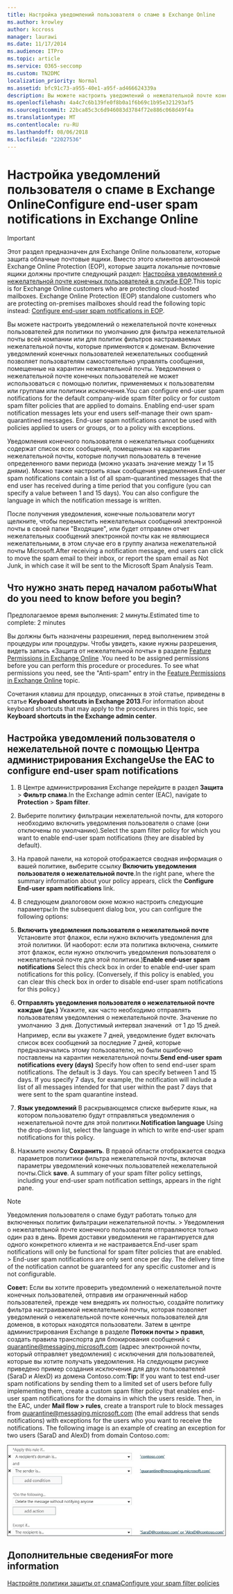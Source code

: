 ```yaml
---
title: Настройка уведомлений пользователя о спаме в Exchange Online
ms.author: krowley
author: kccross
manager: laurawi
ms.date: 11/17/2014
ms.audience: ITPro
ms.topic: article
ms.service: O365-seccomp
ms.custom: TN2DMC
localization_priority: Normal
ms.assetid: bfc91c73-a955-40e1-a95f-ad466624339a
description: Вы можете настроить уведомлений о нежелательной почте конечных пользователей для политики по умолчанию для фильтра нежелательной почты всей компании или для политик фильтров настраиваемых нежелательной почты, которые применяются к доменам.
ms.openlocfilehash: 4a4c7c6b139fe0f8b0a1f6b69c1b95e321293af5
ms.sourcegitcommit: 22bca85c3c6d946083d3784f72e886c068d49f4a
ms.translationtype: MT
ms.contentlocale: ru-RU
ms.lasthandoff: 08/06/2018
ms.locfileid: "22027536"
---
```

# <a name="configure-end-user-spam-notifications-in-exchange-online"></a><span data-ttu-id="97c81-103">Настройка уведомлений пользователя о спаме в Exchange Online</span><span class="sxs-lookup"><span data-stu-id="97c81-103">Configure end-user spam notifications in Exchange Online</span></span>

> [!IMPORTANT]
> <span data-ttu-id="97c81-p101">Этот раздел предназначен для Exchange Online пользователи, которые защита облачные почтовые ящики. Вместо этого клиентов автономной Exchange Online Protection (EOP), которые защита локальные почтовые ящики должны прочтите следующий раздел: [Настройка уведомлений о нежелательной почте конечных пользователей в службе EOP](configure-end-user-spam-notifications-in-eop.md).</span><span class="sxs-lookup"><span data-stu-id="97c81-p101">This topic is for Exchange Online customers who are protecting cloud-hosted mailboxes. Exchange Online Protection (EOP) standalone customers who are protecting on-premises mailboxes should read the following topic instead: [Configure end-user spam notifications in EOP](configure-end-user-spam-notifications-in-eop.md).</span></span> 
  
<span data-ttu-id="97c81-p102">Вы можете настроить уведомлений о нежелательной почте конечных пользователей для политики по умолчанию для фильтра нежелательной почты всей компании или для политик фильтров настраиваемых нежелательной почты, которые применяются к доменам. Включение уведомлений конечных пользователей нежелательных сообщений позволяет пользователям самостоятельно управлять сообщения, помещенные на карантин нежелательной почты. Уведомления о нежелательной почте конечных пользователей не может использоваться с помощью политик, применяемых к пользователям или группам или политики исключения.</span><span class="sxs-lookup"><span data-stu-id="97c81-p102">You can configure end-user spam notifications for the default company-wide spam filter policy or for custom spam filter policies that are applied to domains. Enabling end-user spam notification messages lets your end users self-manage their own spam-quarantined messages. End-user spam notifications cannot be used with policies applied to users or groups, or to a policy with exceptions.</span></span>
  
<span data-ttu-id="97c81-p103">Уведомления конечного пользователя о нежелательных сообщениях содержат список всех сообщений, помещенных на карантин нежелательной почты, которые получил пользователь в течение определенного вами периода (можно указать значение между 1 и 15 днями). Можно также настроить язык сообщения уведомления.</span><span class="sxs-lookup"><span data-stu-id="97c81-p103">End-user spam notifications contain a list of all spam-quarantined messages that the end user has received during a time period that you configure (you can specify a value between 1 and 15 days). You can also configure the language in which the notification message is written.</span></span>
  
<span data-ttu-id="97c81-111">После получения уведомления, конечные пользователи могут щелкните, чтобы переместить нежелательных сообщений электронной почты в своей папки "Входящие", или будет отправлен отчет нежелательных сообщений электронной почты как не являющиеся нежелательными, в этом случае его в группу анализа нежелательной почты Microsoft.</span><span class="sxs-lookup"><span data-stu-id="97c81-111">After receiving a notification message, end users can click to move the spam email to their inbox, or report the spam email as Not Junk, in which case it will be sent to the Microsoft Spam Analysis Team.</span></span> 
  
## <a name="what-do-you-need-to-know-before-you-begin"></a><span data-ttu-id="97c81-112">Что нужно знать перед началом работы</span><span class="sxs-lookup"><span data-stu-id="97c81-112">What do you need to know before you begin?</span></span>

<span data-ttu-id="97c81-113">Предполагаемое время выполнения: 2 минуты.</span><span class="sxs-lookup"><span data-stu-id="97c81-113">Estimated time to complete: 2 minutes</span></span>
  
<span data-ttu-id="97c81-p104">Вы должны быть назначены разрешения, перед выполнением этой процедуры или процедуры. Чтобы увидеть, какие нужны разрешения, видеть запись «Защита от нежелательной почты» в разделе [Feature Permissions in Exchange Online](http://technet.microsoft.com/library/15073ce1-0917-403b-8839-02a2ebc96e16.aspx) .</span><span class="sxs-lookup"><span data-stu-id="97c81-p104">You need to be assigned permissions before you can perform this procedure or procedures. To see what permissions you need, see the "Anti-spam" entry in the [Feature Permissions in Exchange Online](http://technet.microsoft.com/library/15073ce1-0917-403b-8839-02a2ebc96e16.aspx) topic.</span></span> 
  
<span data-ttu-id="97c81-116">Сочетания клавиш для процедур, описанных в этой статье, приведены в статье **Keyboard shortcuts in Exchange 2013**.</span><span class="sxs-lookup"><span data-stu-id="97c81-116">For information about keyboard shortcuts that may apply to the procedures in this topic, see **Keyboard shortcuts in the Exchange admin center**.</span></span>
  
## <a name="use-the-eac-to-configure-end-user-spam-notifications"></a><span data-ttu-id="97c81-117">Настройка уведомлений пользователя о нежелательной почте с помощью Центра администрирования Exchange</span><span class="sxs-lookup"><span data-stu-id="97c81-117">Use the EAC to configure end-user spam notifications</span></span>

1. <span data-ttu-id="97c81-118">В Центре администрирования Exchange перейдите в раздел **Защита** \> **Фильтр спама**.</span><span class="sxs-lookup"><span data-stu-id="97c81-118">In the Exchange admin center (EAC), navigate to **Protection** \> **Spam filter**.</span></span>
    
2. <span data-ttu-id="97c81-119">Выберите политику фильтрации нежелательной почты, для которого необходимо включить уведомления пользователя о спаме (они отключены по умолчанию).</span><span class="sxs-lookup"><span data-stu-id="97c81-119">Select the spam filter policy for which you want to enable end-user spam notifications (they are disabled by default).</span></span>
    
3. <span data-ttu-id="97c81-120">На правой панели, на которой отображается сводная информация о вашей политике, выберите ссылку **Включить уведомления пользователя о нежелательной почте**.</span><span class="sxs-lookup"><span data-stu-id="97c81-120">In the right pane, where the summary information about your policy appears, click the **Configure End-user spam notifications** link.</span></span> 
    
4. <span data-ttu-id="97c81-121">В следующем диалоговом окне можно настроить следующие параметры:</span><span class="sxs-lookup"><span data-stu-id="97c81-121">In the subsequent dialog box, you can configure the following options:</span></span>
    
1. <span data-ttu-id="97c81-p105">**Включить уведомления пользователя о нежелательной почте** Установите этот флажок, если нужно включить уведомления для этой политики. (И наоборот: если эта политика включена, снимите этот флажок, если нужно отключить уведомления пользователя о нежелательной почте для этой политики.)</span><span class="sxs-lookup"><span data-stu-id="97c81-p105">**Enable end-user spam notifications** Select this check box in order to enable end-user spam notifications for this policy. (Conversely, if this policy is enabled, you can clear this check box in order to disable end-user spam notifications for this policy.)</span></span> 
    
2. <span data-ttu-id="97c81-p106">**Отправлять уведомления пользователя о нежелательной почте каждые (дн.)** Укажите, как часто необходимо отправлять пользователям уведомления о нежелательной почте. Значение по умолчанию  3 дня. Допустимый интервал значений  от 1 до 15 дней. Например, если вы укажете 7 дней, уведомление будет включать список всех сообщений за последние 7 дней, которые предназначались этому пользователю, но были ошибочно поставлены на карантин нежелательной почты.</span><span class="sxs-lookup"><span data-stu-id="97c81-p106">**Send end-user spam notifications every (days)** Specify how often to send end-user spam notifications. The default is 3 days. You can specify between 1 and 15 days. If you specify 7 days, for example, the notification will include a list of all messages intended for that user within the past 7 days that were sent to the spam quarantine instead.</span></span> 
    
3. <span data-ttu-id="97c81-128">**Язык уведомлений** В раскрывающемся списке выберите язык, на котором пользователю будут отправляться уведомления о нежелательной почте для этой политики.</span><span class="sxs-lookup"><span data-stu-id="97c81-128">**Notification language** Using the drop-down list, select the language in which to write end-user spam notifications for this policy.</span></span> 
    
5. <span data-ttu-id="97c81-p107">Нажмите кнопку **Сохранить**. В правой области отображается сводка параметров политики фильтра нежелательной почты, включая параметры уведомлений конечных пользователей нежелательной почты.</span><span class="sxs-lookup"><span data-stu-id="97c81-p107">Click **save**. A summary of your spam filter policy settings, including your end-user spam notification settings, appears in the right pane.</span></span>
    
> [!NOTE]
>  <span data-ttu-id="97c81-p108">Уведомления пользователя о спаме будут работать только для включенных политик фильтрации нежелательной почты. > Уведомления о нежелательной почте конечного пользователя отправляются только один раз в день. Время доставки уведомления не гарантируется для одного конкретного клиента и не настраивается.</span><span class="sxs-lookup"><span data-stu-id="97c81-p108">End-user spam notifications will only be functional for spam filter policies that are enabled. >  End-user spam notifications are only sent once per day. The delivery time of the notification cannot be guaranteed for any specific customer and is not configurable.</span></span> 
  
 <span data-ttu-id="97c81-p109">**Совет:** Если вы хотите проверить уведомлений о нежелательной почте конечных пользователей, отправив им ограниченный набор пользователей, прежде чем внедрять их полностью, создайте политику фильтра настраиваемой нежелательной почты, которая позволяет уведомлений о нежелательной почте конечных пользователей для доменов, в которых находятся пользователи. Затем в центре администрирования Exchange в разделе **Потоки почты \> правил**, создать правила транспорта для блокирования сообщений с quarantine@messaging.microsoft.com (адрес электронной почты, который отправляет уведомления) с исключения для пользователей, которые вы хотите получать уведомления. На следующем рисунке приведено пример создания исключения для двух пользователей (SaraD и AlexD) из домена Contoso.com:</span><span class="sxs-lookup"><span data-stu-id="97c81-p109">**Tip:** If you want to test end-user spam notifications by sending them to a limited set of users before fully implementing them, create a custom spam filter policy that enables end-user spam notifications for the domains in which the users reside. Then, in the EAC, under **Mail flow \> rules**, create a transport rule to block messages from quarantine@messaging.microsoft.com (the email address that sends notifications) with exceptions for the users who you want to receive the notifications. The following image is an example of creating an exception for two users (SaraD and AlexD) from domain Contoso.com:</span></span> 
  
![Правило транспорта для тестирования уведомлений пользователей о нежелательной почте](media/EOP-ESN-testspecificusers.jpg)
  
## <a name="for-more-information"></a><span data-ttu-id="97c81-138">Дополнительные сведения</span><span class="sxs-lookup"><span data-stu-id="97c81-138">For more information</span></span>

[<span data-ttu-id="97c81-139">Настройте политики защиты от спама</span><span class="sxs-lookup"><span data-stu-id="97c81-139">Configure your spam filter policies</span></span>](configure-your-spam-filter-policies.md)
  
